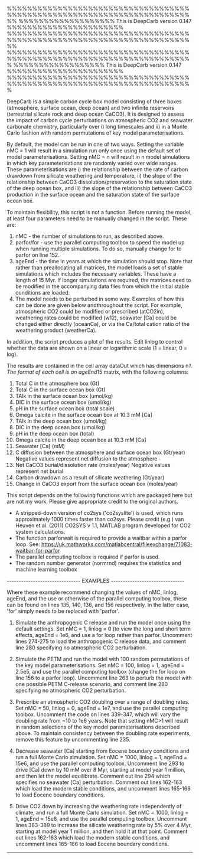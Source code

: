 %%%%%%%%%%%%%%%%%%%%%%%%%%%%%%%%%%%%%%%%%%%%%%%%%%%%%%%%%%%%%%%%%%%%%%%%%%
%%%%%%%%%%%%%%%%%%% This is DeepCarb version 0.147 %%%%%%%%%%%%%%%%%%%%%%%
%%%%%%%%%%%%%%%%%%%%%%%%%%%%%%%%%%%%%%%%%%%%%%%%%%%%%%%%%%%%%%%%%%%%%%%%%%
%%%%%%%%%%%%%%%%%%%%%%%%%%%%%%%%%%%%%%%%%%%%%%%%%%%%%%%%%%%%%%%%%%%%%%%%%
%%%%%%%%%%%%%%%%%% This is DeepCarb version 0.147 %%%%%%%%%%%%%%%%%%%%%%%
%%%%%%%%%%%%%%%%%%%%%%%%%%%%%%%%%%%%%%%%%%%%%%%%%%%%%%%%%%%%%%%%%%%%%%%%%

DeepCarb is a simple carbon cycle box model consisting of three boxes
(atmosphere, surface ocean, deep ocean) and two infinite reservoirs
(terrestrial silicate rock and deep ocean CaCO3). It is designed to
assess the impact of carbon cycle perturbations on atmospheric CO2 and
seawater carbonate chemistry, particularly over i) long timescales and
ii) in a Monte Carlo fashion with random permutations of key model
parameterisations.

By default, the model can be run in one of two ways. Setting the variable
nMC = 1 will result in a simulation run only once using the default set
of model parameterisations. Setting nMC = n will result in n model
simulations in which key parameterisations are randomly varied over wide
ranges. These parameterisations are i) the relationship between the rate 
of carbon drawdown from silicate weathering and temperature, ii) the
slope of the relationship between CaCO3 dissolution/preservation to the 
saturation state of the deep ocean box, and iii) the slope of the
relationship between CaCO3 production in the surface ocean and the
saturation state of the surface ocean box.

To maintain flexibility, this script is not a function. Before running
the model, at least four parameters need to be manually changed in the
script. These are:
  1) nMC - the number of simulations to run, as described above.
  2) parfor/for - use the parallel computing toolbox to speed the model
     up when running multiple simulations. To do so, manually change
     for to parfor on line 152.
  3) ageEnd - the time in years at which the simulation should stop. Note
     that rather than preallocating all matrices, the model loads a set of
     stable simulations which includes the necessary variables. These
     have a length of 15 Myr. If longer simulations are required, the
     matrices need to be modified in the accompanying data files from 
     which the initial stable conditions are loaded.
  4) The model needs to be perturbed in some way. Examples of how this
     can be done are given below andthroughout the script. For example, 
     atmospheric CO2 could be modified or prescribed (atCO2in), weathering 
     rates could be modified (w12), seawater [Ca] could be changed either 
     directly (oceanCa), or via the Ca/total cation ratio of the
     weathering product (weatherCa).

In addition, the script produces a plot of the results. Edit linlog to 
control whether the data are shown on a linear or logarithmic scale 
(1 = linear, 0  = log).

The results are contained in the cell array dataOut which has dimensions 
n*1. The format of each cell is an ageEnd*15 matrix, with the following 
columns:
  1) Total C in the atmosphere box (Gt)
  2) Total C in the surface ocean box (Gt)
  3) TAlk in the surface ocean box (umol/kg)
  4) DIC in the surface ocean box (umol/kg)
  5) pH in the surface ocean box (total scale)
  6) Omega calcite in the surface ocean box at 10.3 mM [Ca]
  7) TAlk in the deep ocean box (umol/kg)
  8) DIC in the deep ocean box (umol/kg)
  9) pH in the deep ocean box (total)
  10) Omega calcite in the deep ocean box at 10.3 mM [Ca]
  11) Seawater [Ca] (mM)
  12) C diffusion between the atmosphere and surface ocean box (Gt/year)
      Negative values represent net diffusion to the atmosphere
  13) Net CaCO3 burial/dissolution rate (moles/year)
      Negative values represent net burial
  14) Carbon drawdown as a result of silicate weathering (Gt/year)
  15) Change in CaCO3 export from the surface ocean box (moles/year)


This script depends on the following functions which are packaged here
but are not my work. Please give appropriate credit to the original
authors.
- A stripped-down version of co2sys ('co2syslite') is used, which runs
approximately 1000 times faster than co2sys. Please credit (e.g.) van
Heuven et al. (2011) CO2SYS v 1.1, MATLAB program developed for CO2 
system calculations.
- The function parforwait is required to provide a waitbar within a
parfor loop. See:
https://uk.mathworks.com/matlabcentral/fileexchange/71083-waitbar-for-parfor
- The parallel computing toolbox is required if parfor is used.
- The random number generator (normrnd) requires the statistics and
machine learning toolbox


------------------------------- EXAMPLES -------------------------------

Where these example recommend changing the values of nMC, linlog, ageEnd,
and the use or otherwise of the parallel computing toolbox, these can be
found on lines 135, 140, 136, and 156 respectively. In the latter case,
'for' simply needs to be replaced with 'parfor'.

1. Simulate the anthropogenic C release and run the model once using the
default settings. Set nMC = 1, linlog = 0 (to view the long and short
term effects, ageEnd = 1e6, and use a for loop rather than parfor.
Uncomment lines 274-275 to load the anthropogenic C release data, and
comment line 280 specifying no atmospheric CO2 perturbation.

2. Simulate the PETM and run the model with 100 random permutations of
the key model parameterisations. Set nMC = 100, linlog = 1, ageEnd =
2.5e5, and use the parallel computing toolbox (change the for loop on
line 156 to a parfor loop). Uncomment line 263 to perturb the model with
one possible PETM C-release scenario, and comment line 280 specifying no
atmospheric CO2 perturbation.

3. Prescribe an atmospheric CO2 doubling over a range of doubling rates.
Set nMC = 50, linlog = 0, ageEnd = 1e7, and use the parallel computing
toolbox. Uncomment the code on lines 339-347, which will vary the
doubling rate from ~10 to 1e6 years. Note that setting nMC>1 will result
in random selections of the key model parameterisations described above.
To maintain consistency between the doubling rate experiments, remove
this feature by uncommenting line 235.

4. Decrease seawater [Ca] starting from Eocene boundary conditions and
run a full Monte Carlo simulation. Set nMC = 1000, linlog = 1, ageEnd =
15e6, and use the parallel computing toolbox. Uncomment line 293 to drive
[Ca] down by 10 mM over 8 Myr, starting at model year 1 million, and then
let the model equilibrate. Comment out line 294 which specifies no
seawater [Ca] perturbation. Comment out lines 162-163 which load the 
modern stable conditions, and uncomment lines 165-166 to load Eocene
boundary conditions.

5. Drive CO2 down by increasing the weathering rate independently of
climate, and run a full Monte Carlo simulation. Set nMC = 1000, linlog =
1, ageEnd = 15e6, and use the parallel computing toolbox. Uncomment lines
383-389 to increase the silicate weathering rate by 5% over 4 Myr,
starting at model year 1 million, and then hold it at that point. Comment
out lines 162-163 which load the modern stable conditions, and uncomment
lines 165-166 to load Eocene boundary conditions.

------------------------------------------------------------------------
